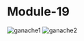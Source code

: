 # Module-19
![ganache1](https://user-images.githubusercontent.com/89206387/149210320-e53b08de-1e2a-4997-b324-0f1142772c67.PNG)
![ganache2](https://user-images.githubusercontent.com/89206387/149210365-831997b4-b702-4fff-b4ac-6f1ba4a9209e.PNG)
